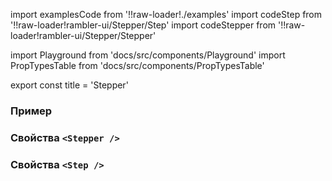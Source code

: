 import examplesCode from '!!raw-loader!./examples'
import codeStep from '!!raw-loader!rambler-ui/Stepper/Step'
import codeStepper from '!!raw-loader!rambler-ui/Stepper/Stepper'

import Playground from 'docs/src/components/Playground'
import PropTypesTable from 'docs/src/components/PropTypesTable'

export const title = 'Stepper'

### Пример
<Playground code={examplesCode} />

### Свойства `<Stepper />`
<PropTypesTable code={codeStepper} />

### Свойства `<Step />`
<PropTypesTable code={codeStep} />
